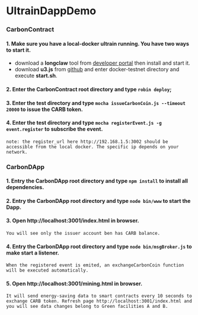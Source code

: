# UltrainDappDemo


### CarbonContract

#### 1. Make sure you have a local-docker ultrain running. You have two ways to start it.

   * download a <b>longclaw</b> tool from [developer portal](https://developer.ultrain.io) then install and start it.
   * download <b>u3.js</b> from [github](https://github.com/ultrain-os/u3.js) and enter docker-testnet directory and execute <b>start.sh</b>.
   
#### 2. Enter the CarbonContract root directory and type `robin deploy`;

#### 3. Enter the test directory and type `mocha issueCarbonCoin.js --timeout 20000` to issue the CARB token.

#### 4. Enter the test directory and type `mocha registerEvent.js -g event.register` to subscribe the event.
    
    note: the register_url here http://192.168.1.5:3002 should be accessible from the local docker. The specific ip depends on your network.

### CarbonDApp

#### 1. Entry the CarbonDApp root directory and type `npm install` to install all dependencies.

#### 2. Entry the CarbonDApp root directory and type `node bin/www` to start the Dapp.

#### 3. Open http://localhost:3001/index.html in browser.
    
    You will see only the issuer account ben has CARB balance.
 
#### 4. Entry the CarbonDApp root directory and type `node bin/msgBroker.js` to make start a listener.

    When the registered event is emited, an exchangeCarbonCoin function will be executed automatically.
 
#### 5. Open http://localhost:3001/mining.html in browser.

    It will send energy-saving data to smart contracts every 10 seconds to exchange CARB token. Refresh page http://localhost:3001/index.html and you will see data changes belong to Green facilities A and B.
    
